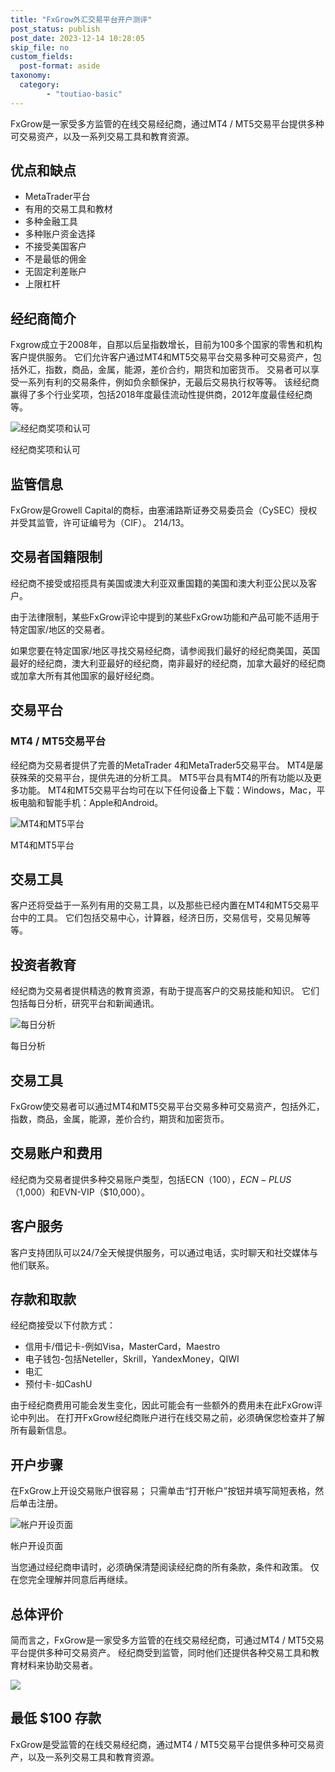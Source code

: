 ```yaml
---
title: "FxGrow外汇交易平台开户测评"
post_status: publish
post_date: 2023-12-14 10:28:05
skip_file: no
custom_fields: 
  post-format: aside
taxonomy:
  category:
        - "toutiao-basic"
---
```


FxGrow是一家受多方监管的在线交易经纪商，通过MT4 / MT5交易平台提供多种可交易资产，以及一系列交易工具和教育资源。

## 优点和缺点

- MetaTrader平台
- 有用的交易工具和教材
- 多种金融工具
- 多种账户资金选择
- 不接受美国客户
- 不是最低的佣金
- 无固定利差账户
- 上限杠杆

## 经纪商简介

Fxgrow成立于2008年，自那以后呈指数增长，目前为100多个国家的零售和机构客户提供服务。 它们允许客户通过MT4和MT5交易平台交易多种可交易资产，包括外汇，指数，商品，金属，能源，差价合约，期货和加密货币。 交易者可以享受一系列有利的交易条件，例如负余额保护，无最后交易执行权等等。 该经纪商赢得了多个行业奖项，包括2018年度最佳流动性提供商，2012年度最佳经纪商等。

![经纪商奖项和认可](https://cdn.fendou.la/funstoutiao/2020/11/FxGrow-Review-Broker-Awards-Recognitions-1024x257.jpg "经纪商奖项和认可")

经纪商奖项和认可

## 监管信息

FxGrow是Growell Capital的商标，由塞浦路斯证券交易委员会（CySEC）授权并受其监管，许可证编号为（CIF）。 214/13。

## 交易者国籍限制

经纪商不接受或招揽具有美国或澳大利亚双重国籍的美国和澳大利亚公民以及客户。

由于法律限制，某些FxGrow评论中提到的某些FxGrow功能和产品可能不适用于特定国家/地区的交易者。

如果您要在特定国家/地区寻找交易经纪商，请参阅我们最好的经纪商美国，英国最好的经纪商，澳大利亚最好的经纪商，南非最好的经纪商，加拿大最好的经纪商或加拿大所有其他国家的最好经纪商。

## 交易平台

### MT4 / MT5交易平台

经纪商为交易者提供了完善的MetaTrader 4和MetaTrader5交易平台。 MT4是屡获殊荣的交易平台，提供先进的分析工具。 MT5平台具有MT4的所有功能以及更多功能。 MT4和MT5交易平台均可在以下任何设备上下载：Windows，Mac，平板电脑和智能手机：Apple和Android。

![MT4和MT5平台](https://cdn.fendou.la/funstoutiao/2020/11/FxGrow-Review-MT4-MT5-Platform.jpg "MT4和MT5平台")

MT4和MT5平台

## 交易工具

客户还将受益于一系列有用的交易工具，以及那些已经内置在MT4和MT5交易平台中的工具。 它们包括交易中心，计算器，经济日历，交易信号，交易见解等等。

## 投资者教育

经纪商为交易者提供精选的教育资源，有助于提高客户的交易技能和知识。 它们包括每日分析，研究平台和新闻通讯。

![每日分析](https://cdn.fendou.la/funstoutiao/2020/11/FxGrow-Review-Daily-Analysis.jpg "每日分析")

每日分析

## 交易工具

FxGrow使交易者可以通过MT4和MT5交易平台交易多种可交易资产，包括外汇，指数，商品，金属，能源，差价合约，期货和加密货币。

## 交易账户和费用

经纪商为交易者提供多种交易账户类型，包括ECN（$100），ECN-PLUS（$1,000）和EVN-VIP（$10,000）。

## 客户服务

客户支持团队可以24/7全天候提供服务，可以通过电话，实时聊天和社交媒体与他们联系。

## 存款和取款

经纪商接受以下付款方式：

- 信用卡/借记卡-例如Visa，MasterCard，Maestro
- 电子钱包-包括Neteller，Skrill，YandexMoney，QIWI
- 电汇
- 预付卡-如CashU

由于经纪商费用可能会发生变化，因此可能会有一些额外的费用未在此FxGrow评论中列出。 在打开FxGrow经纪商账户进行在线交易之前，必须确保您检查并了解所有最新信息。

## 开户步骤

在FxGrow上开设交易账户很容易； 只需单击“打开帐户”按钮并填写简短表格，然后单击注册。

![帐户开设页面](https://cdn.fendou.la/funstoutiao/2020/11/FxGrow-Review-Account-Opening-Page-640x1024.jpg "帐户开设页面")

帐户开设页面

当您通过经纪商申请时，必须确保清楚阅读经纪商的所有条款，条件和政策。 仅在您完全理解并同意后再继续。

## 总体评价

简而言之，FxGrow是一家受多方监管的在线交易经纪商，可通过MT4 / MT5交易平台提供多种可交易资产。 经纪商受到监管，同时他们还提供各种交易工具和教育材料来协助交易者。

![](https://cdn.fendou.la/funstoutiao/2020/11/FxGrow-Logo.png)

## 最低 $100 存款

FxGrow是受监管的在线交易经纪商，通过MT4 / MT5交易平台提供多种可交易资产，以及一系列交易工具和教育资源。

